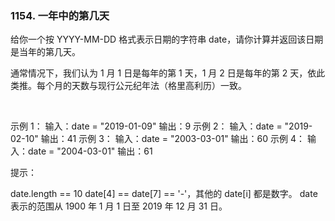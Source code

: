 ### 1154. 一年中的第几天

给你一个按 YYYY-MM-DD 格式表示日期的字符串 date，请你计算并返回该日期是当年的第几天。

通常情况下，我们认为 1 月 1 日是每年的第 1 天，1 月 2 日是每年的第 2 天，依此类推。每个月的天数与现行公元纪年法（格里高利历）一致。

 

示例 1：
输入：date = "2019-01-09"
输出：9
示例 2：
输入：date = "2019-02-10"
输出：41
示例 3：
输入：date = "2003-03-01"
输出：60
示例 4：
输入：date = "2004-03-01"
输出：61
 

提示：

date.length == 10
date[4] == date[7] == '-'，其他的 date[i] 都是数字。
date 表示的范围从 1900 年 1 月 1 日至 2019 年 12 月 31 日。
